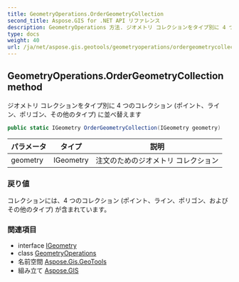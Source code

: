 ```yaml
---
title: GeometryOperations.OrderGeometryCollection
second_title: Aspose.GIS for .NET API リファレンス
description: GeometryOperations 方法. ジオメトリ コレクションをタイプ別に 4 つのコレクション ポイントラインポリゴンその他のタイプ に並べ替えます
type: docs
weight: 40
url: /ja/net/aspose.gis.geotools/geometryoperations/ordergeometrycollection/
---
```

## GeometryOperations.OrderGeometryCollection method

ジオメトリ コレクションをタイプ別に 4 つのコレクション (ポイント、ライン、ポリゴン、その他のタイプ) に並べ替えます

```csharp
public static IGeometry OrderGeometryCollection(IGeometry geometry)
```

| パラメータ | タイプ | 説明 |
| --- | --- | --- |
| geometry | IGeometry | 注文のためのジオメトリ コレクション |

### 戻り値

コレクションには、4 つのコレクション (ポイント、ライン、ポリゴン、およびその他のタイプ) が含まれています。

### 関連項目

* interface [IGeometry](../../../aspose.gis.geometries/igeometry/)
* class [GeometryOperations](../)
* 名前空間 [Aspose.Gis.GeoTools](../../geometryoperations/)
* 組み立て [Aspose.GIS](../../../)


